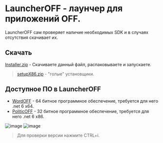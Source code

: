 # LauncherOFF - лаунчер для приложений OFF.
LauncherOFF сам проверяет наличие необходимых SDK и в случаях отсутствия скачивает их.
## Скачать
[Installer.zip](https://github.com/Camyil-89/LauncherOFF-Publish/files/12580533/Installer.zip) - Скачиваете данный файл, распаковываете и запускаете.

> [setupX86.zip](https://github.com/Camyil-89/LauncherOFF-Publish/files/12317450/setupX86.zip) - "голые" установщики.
## Доступное ПО в LauncherOFF
- [WordOFF](https://github.com/Camyil-89/WordOFF-Publish) - 64 битное программное обеспечение, требуется для него .net 6 x64.
- [PoliticOFF](https://github.com/Camyil-89/PoliticOFF-Publish) - 32 битное программное обеспечение, требуется для него .net 6 x86.

![image](https://github.com/Camyil-89/LauncherOFF-Publish/assets/76705837/f2cf8ece-5f6e-4b4f-98aa-adef0f8f34bb)
![image](https://github.com/Camyil-89/LauncherOFF-Publish/assets/76705837/d4cb13c3-3331-4988-9089-f5cf73ff2654)


> Для проверки версии нажмите CTRL+i.
